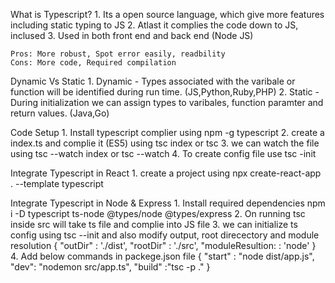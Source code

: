 What is Typescript?
    1. Its a open source language, which give more features including static typing to JS
    2. Atlast it complies the code down to JS, inclused
    3. Used in both front end and back end (Node JS)

    Pros: More robust, Spot error easily, readbility
    Cons: More code, Required compilation

Dynamic Vs Static 
    1. Dynamic - Types associated with the varibale or function will be identified during run time. (JS,Python,Ruby,PHP)
    2. Static - During initialization we can assign types to varibales, function paramter and return values. (Java,Go)

Code Setup
    1. Install typescript complier using npm -g typescript
    2. create a index.ts and complie it (ES5) using tsc index or tsc
    3. we can watch the file using tsc --watch index  or tsc --watch
    4. To create config file use tsc -init

Integrate Typescript in React 
    1. create a project using npx create-react-app . --template typescript

Integrate Typescript in Node & Express
    1. Install required dependencies npm i -D typescript ts-node @types/node @types/express
    2. On running tsc inside src will take ts file and complie into JS file
    3. we can initialize ts config using tsc --init and also modify output, root direcectory and module resolution
    {
        "outDir" : './dist',
        "rootDir" : './src',
        "moduleResultion: : 'node'
    }
    4. Add below commands in packege.json file
    {
        "start" : "node dist/app.js",
        "dev": "nodemon src/app.ts",
        "build" :"tsc -p ."
    }